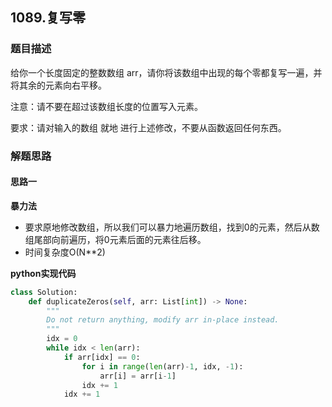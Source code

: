 ## 1089.复写零
### 题目描述
给你一个长度固定的整数数组 arr，请你将该数组中出现的每个零都复写一遍，并将其余的元素向右平移。

注意：请不要在超过该数组长度的位置写入元素。

要求：请对输入的数组 就地 进行上述修改，不要从函数返回任何东西。

### 解题思路
#### 思路一
**暴力法**
- 要求原地修改数组，所以我们可以暴力地遍历数组，找到0的元素，然后从数组尾部向前遍历，将0元素后面的元素往后移。
- 时间复杂度O(N**2)

**python实现代码**
```python
class Solution:
    def duplicateZeros(self, arr: List[int]) -> None:
        """
        Do not return anything, modify arr in-place instead.
        """
        idx = 0
        while idx < len(arr):
            if arr[idx] == 0:
                for i in range(len(arr)-1, idx, -1):
                    arr[i] = arr[i-1]
                idx += 1
            idx += 1
```

